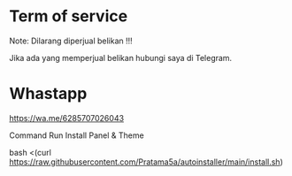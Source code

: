 # Term of service
Note: Dilarang diperjual belikan !!!


Jika ada yang memperjual belikan hubungi saya di Telegram.

# Whastapp
https://wa.me/6285707026043

Command Run Install Panel & Theme


bash <(curl https://raw.githubusercontent.com/Pratama5a/autoinstaller/main/install.sh)
